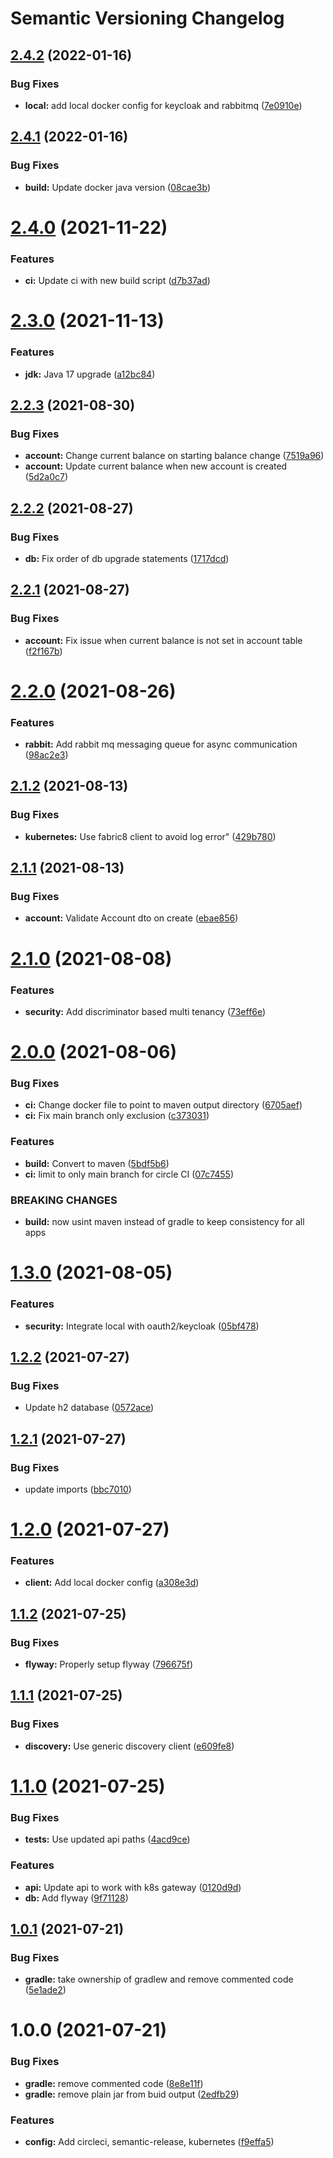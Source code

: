 # Semantic Versioning Changelog

## [2.4.2](https://github.com/JayDamon/account-service/compare/v2.4.1...v2.4.2) (2022-01-16)


### Bug Fixes

* **local:** add local docker config for keycloak and rabbitmq ([7e0910e](https://github.com/JayDamon/account-service/commit/7e0910e30241d22ecf12978cb8f10c50a8db781a))

## [2.4.1](https://github.com/JayDamon/account-service/compare/v2.4.0...v2.4.1) (2022-01-16)


### Bug Fixes

* **build:** Update docker java version ([08cae3b](https://github.com/JayDamon/account-service/commit/08cae3b381dbdce3d2602c8419f462c7e14c9d0a))

# [2.4.0](https://github.com/JayDamon/setzer-account-service/compare/v2.3.0...v2.4.0) (2021-11-22)


### Features

* **ci:** Update ci with new build script ([d7b37ad](https://github.com/JayDamon/setzer-account-service/commit/d7b37adf7351653659a1633dff3d1f215b40f700))

# [2.3.0](https://github.com/JayDamon/setzer-account-service/compare/v2.2.3...v2.3.0) (2021-11-13)


### Features

* **jdk:** Java 17 upgrade ([a12bc84](https://github.com/JayDamon/setzer-account-service/commit/a12bc84191f38b56eb23dbafa55ab83539f12dbe))

## [2.2.3](https://github.com/JayDamon/setzer-account-service/compare/v2.2.2...v2.2.3) (2021-08-30)


### Bug Fixes

* **account:** Change current balance on starting balance change ([7519a96](https://github.com/JayDamon/setzer-account-service/commit/7519a9632775b3cd2627c9f1395c9fb649d325b3))
* **account:** Update current balance when new account is created ([5d2a0c7](https://github.com/JayDamon/setzer-account-service/commit/5d2a0c7b2c7cc4adc105342bbc7ab39288671121))

## [2.2.2](https://github.com/JayDamon/setzer-account-service/compare/v2.2.1...v2.2.2) (2021-08-27)


### Bug Fixes

* **db:** Fix order of db upgrade statements ([1717dcd](https://github.com/JayDamon/setzer-account-service/commit/1717dcd45ef5fc36f01aeac103204806ec8e2367))

## [2.2.1](https://github.com/JayDamon/setzer-account-service/compare/v2.2.0...v2.2.1) (2021-08-27)


### Bug Fixes

* **account:** Fix issue when current balance is not set in account table ([f2f167b](https://github.com/JayDamon/setzer-account-service/commit/f2f167b37d7d0fe077d4e8d5ec04972ebdbfca18))

# [2.2.0](https://github.com/JayDamon/setzer-account-service/compare/v2.1.2...v2.2.0) (2021-08-26)


### Features

* **rabbit:** Add rabbit mq messaging queue for async communication ([98ac2e3](https://github.com/JayDamon/setzer-account-service/commit/98ac2e34a5056c9dbed37a6f1a565e4ac0a5485f))

## [2.1.2](https://github.com/JayDamon/setzer-account-service/compare/v2.1.1...v2.1.2) (2021-08-13)


### Bug Fixes

* **kubernetes:** Use fabric8 client to avoid log error" ([429b780](https://github.com/JayDamon/setzer-account-service/commit/429b780a87366234bca5fbc200af4a58bc88e641))

## [2.1.1](https://github.com/JayDamon/setzer-account-service/compare/v2.1.0...v2.1.1) (2021-08-13)


### Bug Fixes

* **account:** Validate Account dto on create ([ebae856](https://github.com/JayDamon/setzer-account-service/commit/ebae8564d922fe09f78658da962560a41d1ed59b))

# [2.1.0](https://github.com/JayDamon/setzer-account-service/compare/v2.0.0...v2.1.0) (2021-08-08)


### Features

* **security:** Add discriminator based multi tenancy ([73eff6e](https://github.com/JayDamon/setzer-account-service/commit/73eff6ef3abc536d8de1b3cc38c3322fc175b2c2))

# [2.0.0](https://github.com/JayDamon/setzer-account-service/compare/v1.3.0...v2.0.0) (2021-08-06)


### Bug Fixes

* **ci:** Change docker file to point to maven output directory ([6705aef](https://github.com/JayDamon/setzer-account-service/commit/6705aef1f8a7718ea299d2c0c64ef2cd276c585a))
* **ci:** Fix main branch only exclusion ([c373031](https://github.com/JayDamon/setzer-account-service/commit/c3730313896c2d7196873fe6a4947b90085c3fd7))


### Features

* **build:** Convert to maven ([5bdf5b6](https://github.com/JayDamon/setzer-account-service/commit/5bdf5b6cebc50c0f0a86d307ebe2eae17b8afac5))
* **ci:** limit to only main branch for circle CI ([07c7455](https://github.com/JayDamon/setzer-account-service/commit/07c7455833d44573b8a684707733ff2054ece0a2))


### BREAKING CHANGES

* **build:** now usint maven instead of gradle to keep consistency for all apps

# [1.3.0](https://github.com/JayDamon/setzer-account-service/compare/v1.2.2...v1.3.0) (2021-08-05)


### Features

* **security:** Integrate local with oauth2/keycloak ([05bf478](https://github.com/JayDamon/setzer-account-service/commit/05bf4783177d01ed46c1fc46e600364cdee89534))

## [1.2.2](https://github.com/JayDamon/setzer-account-service/compare/v1.2.1...v1.2.2) (2021-07-27)


### Bug Fixes

* Update h2 database ([0572ace](https://github.com/JayDamon/setzer-account-service/commit/0572ace2aab74683212c48b74e368f952b8c23b7))

## [1.2.1](https://github.com/JayDamon/setzer-account-service/compare/v1.2.0...v1.2.1) (2021-07-27)


### Bug Fixes

* update imports ([bbc7010](https://github.com/JayDamon/setzer-account-service/commit/bbc7010312b02bdc973f9ccf7fb4c5769d9468c6))

# [1.2.0](https://github.com/JayDamon/setzer-account-service/compare/v1.1.2...v1.2.0) (2021-07-27)


### Features

* **client:** Add local docker config ([a308e3d](https://github.com/JayDamon/setzer-account-service/commit/a308e3d56cfdde5f5bb960d83d97022a5c5b549f))

## [1.1.2](https://github.com/JayDamon/setzer-account-service/compare/v1.1.1...v1.1.2) (2021-07-25)


### Bug Fixes

* **flyway:** Properly setup flyway ([796675f](https://github.com/JayDamon/setzer-account-service/commit/796675fc2e258dc707f6c2b81d3aff718022f8e4))

## [1.1.1](https://github.com/JayDamon/setzer-account-service/compare/v1.1.0...v1.1.1) (2021-07-25)


### Bug Fixes

* **discovery:** Use generic discovery client ([e609fe8](https://github.com/JayDamon/setzer-account-service/commit/e609fe88a639c841c5ce2085dd56518f81ef1067))

# [1.1.0](https://github.com/JayDamon/setzer-account-service/compare/v1.0.1...v1.1.0) (2021-07-25)


### Bug Fixes

* **tests:** Use updated api paths ([4acd9ce](https://github.com/JayDamon/setzer-account-service/commit/4acd9cef028e9d62f62e8f5000d9b6eaecd8d19f))


### Features

* **api:** Update api to work with k8s gateway ([0120d9d](https://github.com/JayDamon/setzer-account-service/commit/0120d9d6d7dcff0c0e8418ec25f95e94769ff8bd))
* **db:** Add flyway ([9f71128](https://github.com/JayDamon/setzer-account-service/commit/9f711280c5d2e3243a1a3a1d0aba24b254717272))

## [1.0.1](https://github.com/JayDamon/setzer-account-service/compare/v1.0.0...v1.0.1) (2021-07-21)


### Bug Fixes

* **gradle:** take ownership of gradlew and remove commented code ([5e1ade2](https://github.com/JayDamon/setzer-account-service/commit/5e1ade20604e729373ef9c44d509e1705440966c))

# 1.0.0 (2021-07-21)


### Bug Fixes

* **gradle:** remove commented code ([8e8e11f](https://github.com/JayDamon/setzer-account-service/commit/8e8e11fc16aa8f932dfed4a9d29dda52ca469ad4))
* **gradle:** remove plain jar from buid output ([2edfb29](https://github.com/JayDamon/setzer-account-service/commit/2edfb29887ea578186b28a83b0bc06011dab7573))


### Features

* **config:** Add circleci, semantic-release, kubernetes ([f9effa5](https://github.com/JayDamon/setzer-account-service/commit/f9effa52ac3c3d9aaa27aa953ef8bc9c963849fb))
